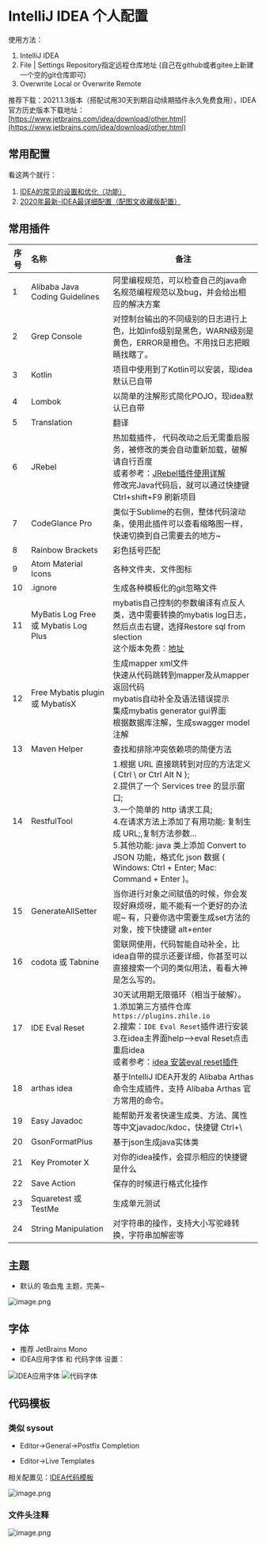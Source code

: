 # IntelliJ IDEA 个人配置

使用方法： 

1. IntelliJ IDEA
2. File | Settings Repository指定远程仓库地址 (自己在github或者gitee上新建一个空的git仓库即可)
3. Overwrite Local or Overwrite Remote

推荐下载：2021.1.3版本（搭配试用30天到期自动续期插件永久免费食用），IDEA官方历史版本下载地址：[https://www.jetbrains.com/idea/download/other.html](https://www.jetbrains.com/idea/download/other.html)

## 常用配置

看这两个就行：

1. [IDEA的常见的设置和优化（功能）](https://blog.csdn.net/zeal9s/article/details/83544074)
2. [2020年最新-IDEA最详细配置（配图文收藏版配置）](https://www.bilibili.com/read/cv5707434/)

## 常用插件

| 序号 | 名称                                 | 备注                                                         |
| ---- | :----------------------------------- | ------------------------------------------------------------ |
| 1    | Alibaba Java Coding Guidelines       | 阿里编程规范，可以检查自己的java命名规范编程规范以及bug，并会给出相应的解决方案 |
| 2    | Grep Console                         | 对控制台输出的不同级别的日志进行上色，比如info级别是黑色，WARN级别是黄色，ERROR是橙色。不用找日志把眼睛找瞎了。 |
| 3    | Kotlin                               | 项目中使用到了Kotlin可以安装，现idea默认已自带               |
| 4    | Lombok                               | 以简单的注解形式简化POJO，现idea默认已自带                   |
| 5    | Translation                          | 翻译                                                         |
| 6    | JRebel                               | 热加载插件，  代码改动之后无需重启服务，被修改的类会自动重新加载，破解请自行百度<br/>或者参考：[JRebel插件使用详解](https://blog.csdn.net/lianghecai52171314/article/details/105637251)<br/>修改完Java代码后，就可以通过快捷键 Ctrl+shift+F9 刷新项目 |
| 7    | CodeGlance Pro                       | 类似于Sublime的右侧，整体代码滚动条，使用此插件可以查看缩略图一样，快速切换到自己需要去的地方~ |
| 8    | Rainbow Brackets                     | 彩色括号匹配                                                 |
| 9    | Atom Material Icons                  | 各种文件夹、文件图标                                         |
| 10   | .ignore                              | 生成各种模板化的git忽略文件                                  |
| 11   | MyBatis Log Free 或 Mybatis Log Plus | mybatis自己控制的参数编译有点反人类，选中需要转换的mybatis log日志，然后点击右键，选择Restore sql from slection<br/>这个版本免费：[地址](https://plugins.jetbrains.com/plugin/10065-mybatis-log-plugin) |
| 12   | Free Mybatis plugin 或 MybatisX      | 生成mapper xml文件<br/>快速从代码跳转到mapper及从mapper返回代码<br/>mybatis自动补全及语法错误提示<br/>集成mybatis generator gui界面<br/>根据数据库注解，生成swagger model注解 |
| 13   | Maven Helper                         | 查找和排除冲突依赖项的简便方法                               |
| 14   | RestfulTool                          | 1.根据 URL 直接跳转到对应的方法定义 ( Ctrl \ or Ctrl Alt N );<br/>2.提供了一个 Services tree 的显示窗口;<br/>3.一个简单的 http 请求工具;<br/>4.在请求方法上添加了有用功能: 复制生成 URL;,复制方法参数...<br/>5.其他功能: java 类上添加 Convert to JSON 功能，格式化 json 数据 ( Windows: Ctrl + Enter; Mac: Command + Enter )。 |
| 15   | GenerateAllSetter                    | 当你进行对象之间赋值的时候，你会发现好麻烦呀，能不能有一个更好的办法呢~ 有，只要你选中需要生成set方法的对象，按下快捷键 alt+enter |
| 16   | codota 或 Tabnine                    | 需联网使用，代码智能自动补全，比idea自带的提示还要详细，你甚至可以直接搜索一个词的类似用法，看看大神是怎么写的。 |
| 17   | IDE Eval Reset                       | 30天试用期无限循环（相当于破解）。<br/>1.添加第三方插件仓库`https://plugins.zhile.io`<br/>2.搜索：`IDE Eval Reset`插件进行安装<br/>3.在idea主界面help-->eval Reset点击重启idea<br/>或者参考：[idea 安装eval reset插件](https://blog.csdn.net/OracleOracolo/article/details/113886757) |
| 18   | arthas idea                          | 基于IntelliJ IDEA开发的 Alibaba Arthas 命令生成插件，支持 Alibaba Arthas 官方常用的命令。 |
| 19   | Easy Javadoc                         | 能帮助开发者快速生成类、方法、属性等中文javadoc/kdoc，快捷键 Ctrl+\ |
| 20   | GsonFormatPlus                       | 基于json生成java实体类                                       |
| 21   | Key Promoter X                       | 对你的idea操作，会提示相应的快捷键是什么                     |
| 22   | Save Action                          | 保存的时候进行格式化操作                                     |
| 23   | Squaretest 或 TestMe                 | 生成单元测试                                                 |
| 24   | String Manipulation                  | 对字符串的操作，支持大小写驼峰转换，字符串加解密等           |

## 主题

- 默认的 吸血鬼 主题，完美~

![image.png](https://images.gitee.com/uploads/images/2019/0118/000955_8a1a2c2a_945727.png)

## 字体

* 推荐 JetBrains Mono
* IDEA应用字体 和 代码字体 设置：

![IDEA应用字体](https://images.gitee.com/uploads/images/2019/0118/000955_06dda8fd_945727.png)
![代码字体](https://images.gitee.com/uploads/images/2019/0118/000955_dd80cfab_945727.png)


## 代码模板 

### 类似 sysout

* Editor->General->Postfix Completion 

* Editor->Live Templates

相关配置见：[IDEA代码模板](https://blog.csdn.net/Yinyaowei/article/details/103836510)

![image.png](https://images.gitee.com/uploads/images/2019/0118/000956_1335a7b5_945727.png)

### 文件头注释

![image.png](https://images.gitee.com/uploads/images/2019/0118/000957_0a1a36f9_945727.png)
